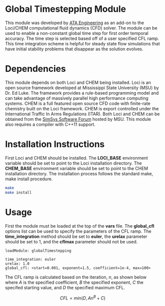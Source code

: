 # Global Timestepping Module
This module was developed by [ATA Engineering](http://www.ata-e.com) as an 
add-on to the Loci/CHEM computational fluid dynamics (CFD) solver. The 
module can be used to enable a non-constant global time step for first order
temporal accuracy. The time step is selected based off of a user specified CFL 
ramp. This time integration scheme is helpful for steady state flow simulations 
that have initial stability problems that disappear as the solution evolves.

# Dependencies
This module depends on both Loci and CHEM being installed. Loci is an open
source framework developed at Mississippi State University (MSU) by Dr. Ed 
Luke. The framework provides a rule-based programming model and can take 
advantage of massively parallel high performance computing systems. CHEM is 
a full featured open source CFD code with finite-rate chemistry built on 
the Loci framework. CHEM is export controlled under the International 
Traffic In Arms Regulations (ITAR). Both Loci and CHEM can be obtained from 
the [SimSys Software Forum](http://www.simcenter.msstate.edu) hosted by 
MSU. This module also requires a compiler with C++11 support.

# Installation Instructions
First Loci and CHEM should be installed. The **LOCI_BASE** environment
variable should be set to point to the Loci installation directory. The 
**CHEM_BASE** environment variable should be set to point to the CHEM 
installation directory. The installation process follows the standard 
make, make install procedure.

```bash
make
make install
```

# Usage
First the module must be loaded at the top of the **vars** file. 
The **global_cfl** options list can be used to specify the parameters of the 
CFL ramp. The **time_integration** method should be set to **euler**, the 
**urelax** parameter should be set to 1, and the **cflmax** parameter should not
be used.

```
loadModule: globalTimestepping

time_integration: euler
urelax: 1.0
global_cfl: <start=0.001, exponent=1.5, coefficient=1e-4, max=100>
```

The CFL ramp is calculated based on the iteration, $n$, as shown below where 
$A$ is the specified coefficient, $B$ the specified exponent, $C$ the specifed
starting value, and $D$ the specified maximum CFL.

$$ CFL = min \left( D, A n^B + C \right) $$
